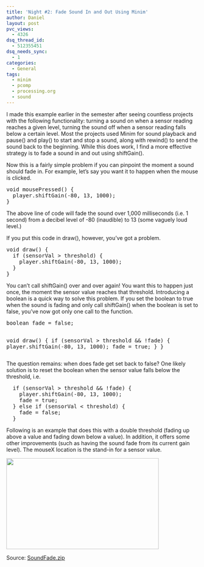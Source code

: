 ```yaml
---
title: 'Night #2: Fade Sound In and Out Using Minim'
author: Daniel
layout: post
pvc_views:
  - 4326
dsq_thread_id:
  - 512355451
dsq_needs_sync:
  - 1
categories:
  - General
tags:
  - minim
  - pcomp
  - processing.org
  - sound
---
```

<p>I made this example earlier in the semester after seeing countless projects with the following functionality: turning a sound on when a sensor reading reaches a given level, turning the sound off when a sensor reading falls below a certain level.  Most the projects used Minim for sound playback and pause() and play() to start and stop a sound, along with rewind() to send the sound back to the beginning.  While this does work, I find a more effective strategy is to fade a sound in and out using shiftGain().</p>
<p>Now this is a fairly simple problem if you can pinpoint the moment a sound should fade in.  For example, let&#8217;s say you want it to happen when the mouse is clicked.</p>
<pre lang="java">
void mousePressed() {
  player.shiftGain(-80, 13, 1000); 
}
</pre>
<p>The above line of code will fade the sound over 1,000 milliseconds (i.e. 1 second) from a decibel level of -80 (inaudible) to 13 (some vaguely loud level.)</p>
<p>If you put this code in draw(), however, you&#8217;ve got a problem.</p>
<pre lang="java">
void draw() {
  if (sensorVal > threshold) {
    player.shiftGain(-80, 13, 1000); 
  }
}
</pre>
<p>You can&#8217;t call shiftGain() over and over again!  You want this to happen just once, the moment the sensor value reaches that threshold.  Introducing a boolean is a quick way to solve this problem.  If you set the boolean to true when the sound is fading and only call shiftGain() when the boolean is set to false, you&#8217;ve now got only one call to the function.</p>
<pre lang="java">
boolean fade = false;

void draw() {
  if (sensorVal > threshold &#038;&#038; !fade) {
    player.shiftGain(-80, 13, 1000); 
    fade = true;
  }
}
</pre>
<p>The question remains: when does fade get set back to false?  One likely solution is to reset the boolean when the sensor value falls below the threshold, i.e.</p>
<pre lang="java">
  if (sensorVal > threshold &#038;&#038; !fade) {
    player.shiftGain(-80, 13, 1000); 
    fade = true;
  } else if (sensorVal < threshold) {
    fade = false;
  }
</pre>
<p>Following is an example that does this with a double threshold (fading up above a value and fading down below a value).  In addition, it offers some other improvements (such as having the sound fade from its current gain level). The mouseX location is the stand-in for a sensor value.</p>
<p><a href="http://www.shiffman.net/wp/wp-content/uploads/2011/12/SoundFade.zip"><img src="http://www.shiffman.net/wp/wp-content/uploads/2011/12/soundfade.png" alt="" title="soundfade" width="400" height="239" class="alignnone size-full wp-image-979" /></a></p>
<p>Source: <a href="http://www.shiffman.net/wp/wp-content/uploads/2011/12/SoundFade.zip">SoundFade.zip</a></p>
